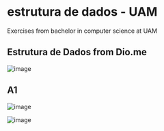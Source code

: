 # estrutura de dados - UAM
Exercises from bachelor in computer science at UAM 

## Estrutura de Dados from Dio.me

![image](https://user-images.githubusercontent.com/26682838/155913517-e0de2faf-c5e9-4289-ba3e-c52cbbacdae9.png)

## A1

![image](https://user-images.githubusercontent.com/26682838/155862800-367b33b5-e28c-420b-9f20-103193fe2dcc.png)

![image](https://user-images.githubusercontent.com/26682838/155913555-73a786a3-70c1-4ca5-acaf-3b991aa1601e.png)
